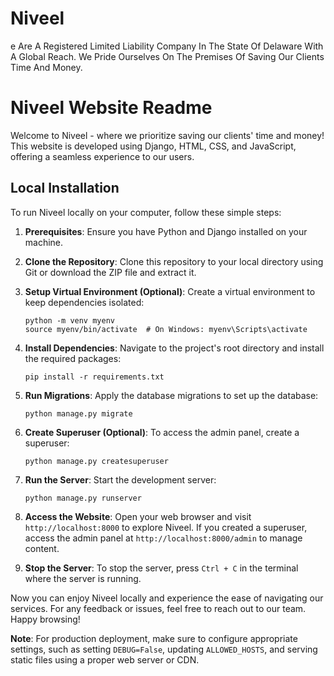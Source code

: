 # Niveel
e Are A Registered Limited Liability Company In The State Of Delaware With A Global Reach. We Pride Ourselves On The Premises Of Saving Our Clients Time And Money.
# Niveel Website Readme

Welcome to Niveel - where we prioritize saving our clients' time and money! This website is developed using Django, HTML, CSS, and JavaScript, offering a seamless experience to our users.

## Local Installation

To run Niveel locally on your computer, follow these simple steps:

1. **Prerequisites**: Ensure you have Python and Django installed on your machine.

2. **Clone the Repository**: Clone this repository to your local directory using Git or download the ZIP file and extract it.

3. **Setup Virtual Environment (Optional)**: Create a virtual environment to keep dependencies isolated:
   ```
   python -m venv myenv
   source myenv/bin/activate  # On Windows: myenv\Scripts\activate
   ```

4. **Install Dependencies**: Navigate to the project's root directory and install the required packages:
   ```
   pip install -r requirements.txt
   ```

5. **Run Migrations**: Apply the database migrations to set up the database:
   ```
   python manage.py migrate
   ```

6. **Create Superuser (Optional)**: To access the admin panel, create a superuser:
   ```
   python manage.py createsuperuser
   ```

7. **Run the Server**: Start the development server:
   ```
   python manage.py runserver
   ```

8. **Access the Website**: Open your web browser and visit `http://localhost:8000` to explore Niveel. If you created a superuser, access the admin panel at `http://localhost:8000/admin` to manage content.

9. **Stop the Server**: To stop the server, press `Ctrl + C` in the terminal where the server is running.

Now you can enjoy Niveel locally and experience the ease of navigating our services. For any feedback or issues, feel free to reach out to our team. Happy browsing!

**Note**: For production deployment, make sure to configure appropriate settings, such as setting `DEBUG=False`, updating `ALLOWED_HOSTS`, and serving static files using a proper web server or CDN.
